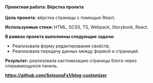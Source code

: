 #### Проектная работа: Вёрстка проекта

**Цель проекта:** вёрстка страницы с помощью React.

**Используемые стеки:**  HTML, SCSS, TS, Webpack, Storybook, React.

**В рамках проекта выполнены следующие задачи:**

-  Реализовала форму редактирования свойств;
-  Реализовала передачу данных между формой и страницей.
  
**Результат:** реализовала кастомизацию страницы блога через открывающуюся панель.
  
**https://github.com/SetsunaFs1/blog-customizer**
